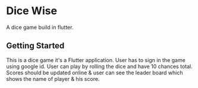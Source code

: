 # Dice Wise

A dice game build in flutter.

## Getting Started

This is a dice game it's a Flutter application.
User has to sign in the game using google id.
User can play by rolling the dice and have 10 chances total.
Scores should be updated online & user can see the leader board
which shows the name of player & his score.
